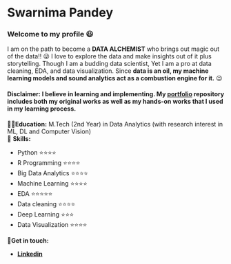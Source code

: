 # Swarnima Pandey <br/>
### Welcome to my profile :smiley: <br/>
I am on the path to become a **DATA ALCHEMIST** who brings out magic out of the data!! :stuck_out_tongue_winking_eye: I love to explore the data and make insights out of it plus storytelling. Though I am a budding data scientist, Yet I am a pro at data cleaning, EDA, and data visualization. Since  **data is an oil, my machine learning models and sound analytics act as a combustion engine for it.** :wink: <br/>
#### Disclaimer: I believe in learning and implementing. My [portfolio](https://github.com/swarnima26796/Data-Science-Portfolio) repository includes both my original works as well as my hands-on works that I used in my learning process. <br>
:woman_student:**Education:** M.Tech (2nd Year) in Data Analytics (with research interest in ML, DL and Computer Vision) <br>
:dart: **Skills:** 
* Python   :star::star::star::star:
* R Programming :star::star::star::star:
* Big Data Analytics  :star::star::star::star:
* Machine Learning  :star::star::star::star:
* EDA  :star::star::star::star::star:
* Data cleaning  :star::star::star::star:
* Deep Learning  :star::star::star:
* Data Visualization :star::star::star::star:


:handshake:**Get in touch:**
* [**Linkedin**](https://www.linkedin.com/in/swarnima-pandey/)






